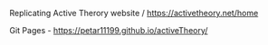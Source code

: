 
Replicating Active Therory website  / https://activetheory.net/home

Git Pages - https://petar11199.github.io/activeTheory/
